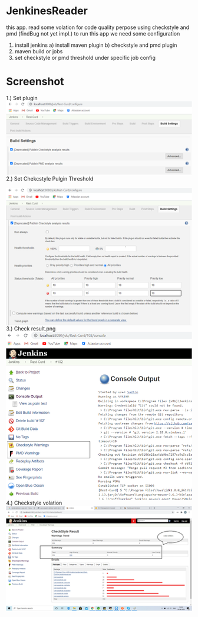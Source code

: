 # JenkinesReader

this app. read some volation for code quality perpose using checkstyle and pmd (findBug not yet impl.)
to run this app we need some configuration
1) install jenkins
   a) install maven plugin
   b) checkstyle and pmd plugin
2) maven build or jobs
3) set checkstyle or pmd threshold under specific job config


# Screenshot

 1.) Set plugin </br>
<img align="left" src="https://github.com/sachinrokade/JenkinesReader/blob/master/1_set plugin.png"/> </br></br>
                                                                                                                          
                                                                                                                          
 2.) Set Chekcstyle Pulgin Threshold </br>                                                                                        
<img align="left" src="https://github.com/sachinrokade/JenkinesReader/blob/master/2_set chekcstyle pulgin Threshold.png"/></br></br>
      
 3.) Check result.png </br>
<img align="left" src="https://github.com/sachinrokade/JenkinesReader/blob/master/3_check result.png"/></br></br>

 4.) Checkstyle volation </br>
<img align="left" src="https://github.com/sachinrokade/JenkinesReader/blob/master/4_ck volation.png"/></br></br>
